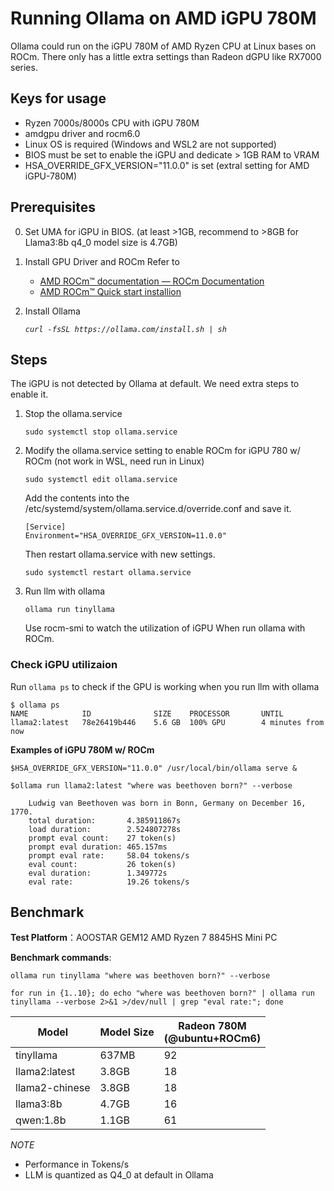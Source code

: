 # Running Ollama on AMD iGPU 780M

Ollama could run on the iGPU 780M of AMD Ryzen CPU at Linux bases on ROCm. There only has a little extra settings than Radeon dGPU like RX7000 series.

## Keys for usage
- Ryzen 7000s/8000s CPU with iGPU 780M
- amdgpu driver and rocm6.0
- Linux OS is required (Windows and WSL2 are not supported)
- BIOS must be set to enable the iGPU and dedicate > 1GB RAM to VRAM
- HSA_OVERRIDE_GFX_VERSION="11.0.0" is set (extral setting for AMD iGPU-780M)

## Prerequisites
0. Set UMA for iGPU in BIOS. (at least >1GB, recommend to >8GB for Llama3:8b q4_0 model size is 4.7GB)
1. Install GPU Driver and ROCm
	Refer to
	- [AMD ROCm™ documentation — ROCm Documentation](https://rocmdocs.amd.com/en/latest/)
  	- [AMD ROCm™ Quick start installion](https://rocm.docs.amd.com/projects/install-on-linux/en/latest/tutorial/quick-start.html#rocm-install-quick)

2. Install Ollama
	
 	*`curl -fsSL https://ollama.com/install.sh | sh`*

## Steps
The iGPU is not detected by Ollama at default. We need extra steps to enable it.
1. Stop the ollama.service
   
	`sudo systemctl stop ollama.service`
	   
2. Modify the ollama.service setting to enable ROCm for iGPU 780 w/ ROCm (not work in WSL, need run in Linux)

	`sudo systemctl edit ollama.service`

	Add the contents into the /etc/systemd/system/ollama.service.d/override.conf and save it.

	```
	[Service]
	Environment="HSA_OVERRIDE_GFX_VERSION=11.0.0"
	```

	Then restart ollama.service with new settings.

	  `sudo systemctl restart ollama.service`

3. Run llm with ollama
   
   `ollama run tinyllama`
   
   Use rocm-smi to watch the utilization of iGPU When run ollama with ROCm.


### Check iGPU utilizaion

Run `ollama ps` to check if the GPU is working when you run llm with ollama

```
$ ollama ps
NAME            ID              SIZE    PROCESSOR       UNTIL
llama2:latest   78e26419b446    5.6 GB  100% GPU        4 minutes from now
```

**Examples of iGPU 780M w/ ROCm** 
```
$HSA_OVERRIDE_GFX_VERSION="11.0.0" /usr/local/bin/ollama serve &

$ollama run llama2:latest "where was beethoven born?" --verbose
	
	Ludwig van Beethoven was born in Bonn, Germany on December 16, 1770.
	total duration:       4.385911867s
	load duration:        2.524807278s
	prompt eval count:    27 token(s)
	prompt eval duration: 465.157ms
	prompt eval rate:     58.04 tokens/s
	eval count:           26 token(s)
	eval duration:        1.349772s
	eval rate:            19.26 tokens/s
```

## Benchmark

**Test Platform**：AOOSTAR GEM12 AMD Ryzen 7 8845HS Mini PC

**Benchmark commands**:

`ollama run tinyllama "where was beethoven born?" --verbose`

`for run in {1..10}; do echo "where was beethoven born?" | ollama run tinyllama --verbose 2>&1 >/dev/null | grep "eval rate:"; done`   
 
| Model          | Model Size | Radeon 780M<br>(@ubuntu+ROCm6) |
| -------------- | ---------- | --------------------------- |
| tinyllama      | 637MB      | 92                          |
| llama2:latest  | 3.8GB      | 18                          |
| llama2-chinese | 3.8GB      | 18                          |
| llama3:8b      | 4.7GB      | 16                          |
| qwen:1.8b      | 1.1GB      | 61                          |

*NOTE* 
- Performance in Tokens/s
- LLM is quantized as Q4_0 at default in Ollama

